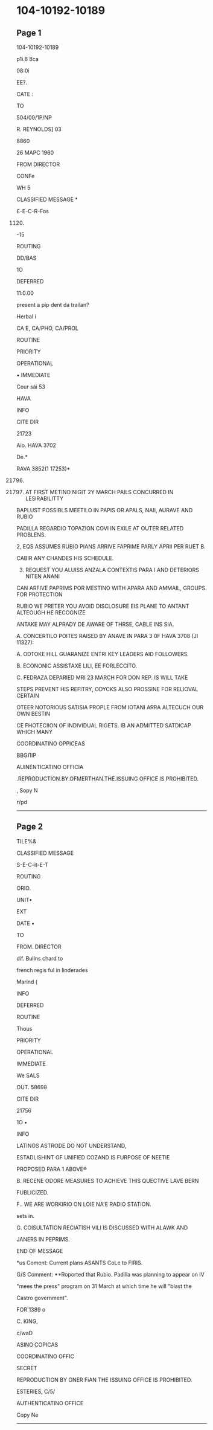 # 104-10192-10189

## Page 1

104-10192-10189

p1i.8 8ca

08:0i

EE?.

CATE :

TO

504/00/1P/NP

R. REYNOLDS] 03

8860

26 МАРС 1960

FROM DIRECTOR

CONFe

WH 5

CLASSIFIED MESSAGE *

£-E-C-R-Fos

1120.

-15

ROUTING

DD/BAS

1O

DEFERRED

11:0.00

present a pip dent da trailan?

Herbal i

CA E, CA/PHO, CA/PROL

ROUTINE

PRIORITY

OPERATIONAL

• IMMEDIATE

Cour sái 53

HAVA

INFO

CITE DIR

21723

Aio. HAVA 3702

De.*

RAVA 3852(1 17253)*

21796.

1. AT FIRST METINO NIGIT 2Y MARCH PAILS CONCURRED IN LESIRABILITTY

BAPLUST POSSIBLS MEETILO IN PAPIS OR APALS, NAII, AURAVE AND RUBIO

PADILLA REGARDIO TOPAZION COVI IN EXILE AT OUTER RELATED PROBLENS.

2, EQS ASSUMES RUBIO PIANS ARRIVE FAPRIME PARLY APRII PER RUET B.

CABIR ANY CHANDES HIS SCHEDULE.

3. REQUEST YOU ALUISS ANZALA CONTEXTIS PARA I AND DETERIORS NITEN ANANI

CAN ARFIVE PAPRIMS POR MESTINO WITH APARA AND AMMAIL, GROUPS. FOR PROTECTION

RUBIO WE PRETER YOU AVOID DISCLOSURE EIS PLANE TO ANTANT ALTEOUGH HE RECOGNIZE

ANTAKE MAY ALPRADY DE AWARE OF THRSE, CABLE INS SIA.

A. CONCERTILO POITES RAISED BY ANAVE IN PARA 3 0F HAVA 3708 (JI 11327):

A. ODTOKE HILL GUARANIZE ENTRI KEY LEADERS AID FOLLOWERS.

B. ECONONIC ASSISTAXE LILI, EE FORLECCITO.

C. FEDRAZA DEPARIED MRI 23 MARCH FOR DON REP. IS WILL TAKE

STEPS PREVENT HIS REFITRY, ODYCKS ALSO PROSSINE FOR RELIOVAL CERTAIN

OTEER NOTORIOUS SATISIA PROPLE FROM IOTANI ARRA ALTECUCH OUR OWN BESTIN

CE FHOTECIION OF INDIVIDUAL RIGETS. IB AN ADMITTED SATDICAP WHICH MANY

COORDINATINO OPPICEAS

BBGЛIP

AUINENTICATINO OFFICIA

.REPRODUCTION.BY.OFMERTHAN.THE.ISSUING OFFICE IS PROHIBITED.

, Sopy N

г/рd

---

## Page 2

TILE%&

CLASSIFIED MESSAGE

S-E-C-it-E-T

ROUTING

ORIO.

UNIT•

EXT

DATE •

TO

FROM. DIRECTOR

dif. Bullns chard to

french regis ful in linderades

Marind (

INFO

DEFERRED

ROUTINE

Thous

PRIORITY

OPERATIONAL

IMMEDIATE

We SALS

OUT. 58698

CITE DIR

21756

1O •

INFO

LATINOS ASTRODE DO NOT UNDERSTAND,

ESTADLISHINT OF UNIFIED COZAND IS FURPOSE OF NEETIE

PROPOSED PARA 1 ABOVE®

B. RECENE ODORE MEASURES TO ACHIEVE THIS QUECTIVE LAVE BERN

FUBLICIZED.

F.. WE ARE WORKIRIO ON LOIE NA'E RADIO STATION.

sets in.

G. COISULTATION RECIATISH VILI IS DISCUSSED WITH ALAWK AND

JANERS IN PEPRIMS.

END OF MESSAGE

*us Coment: Current plans ASANTS CoLe to FIRIS.

G/S Comment: **Roported that Rubio. Padilla was planning to appear on IV

"mees the press" program on 31 March at which time he will "blast the

Castro government".

FOR'1389 o

C. KING,

c/waD

ASINO COPICAS

COORDINATINO OFFIC

SECRET

REPRODUCTION BY ONER FiAN THE ISSUING OFFICE IS PROHIBITED.

ESTERIES, C/5/

AUTHENTICATINO OFFICE

Copy Ne

---

